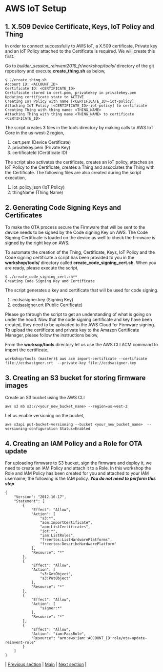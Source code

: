 # AWS IoT Setup

## 1. X.509 Device Certificate, Keys, IoT Policy and Thing

In order to connect successfully to AWS IoT, a X.509 certificate, Private key and an IoT Policy attached to the Certificate is required. We will create this first.

Go to _builder_session_reinvent2019_fr/workshop/tools/_ directory of the git repository and execute **create_thing.sh** as below,

```
$ ./create_thing.sh
Account ID: <ACCOUNT_ID>
Certificate ID: <CERTIFICATE_ID>
Certificate stored in cert.pem, privatekey in privatekey.pem
Updating certificate state to ACTIVE
Creating IoT Policy with name [<CERTIFICATE_ID>-iot-policy]
Attaching IoT Policy [<CERTIFICATE_ID>-iot-policy] to certificate
Creating Thing with thing name: <THING_NAME>
Attaching Thing with thing name <THING_NAME> to certificate <CERTIFICATE_ID>
```



The script creates 3 files in the tools directory by making calls to AWS IoT Core in the us-west-2 region,

1. cert.pem (Device Certificate)
2. privatekey.pem (Private Key)
3. certificateId (Certificate ID)

The script also activates the certificate, creates an IoT policy, attaches an IoT Policy to the Certificate, creates a Thing and associates the Thing with the Certificate. The following files are also created during the script execution,

1. iot_policy.json (IoT Policy)
2. thingName (Thing Name)


## 2. Generating Code Signing Keys and Certificates
To make the OTA process secure the Firmware that will be sent to the device needs to be signed by the Code signing Key on AWS. The Code Signing Certificate is loaded on the device as well to check the firmware is signed by the right key on AWS.

To automate the creation of the Thing, Certificate, Keys, IoT Policy and the Code signing certificate a script has been provided to you in the **workshop/tools/** directory called **create_code_signing_cert.sh**. When you are ready, please execute the script,

```
$ ./create_code_signing_cert.sh**
Creating Code Signing Key and Certificate
```

The script generates a key and certificate that will be used for code signing.

1. ecdsasigner.key (Signing Key)
2. ecdsasigner.crt (Public Certificate)

Please go through the script to get an understanding of what is going on under the hood. Now that the code signing certificate and key have been created, they need to be uploaded to the AWS Cloud for Firmware signing. To upload the certificate and private key to the Amazon Certificate Manager, please follow the instructions below,

From the **worksop/tools** directory let us use the AWS CLI ACM command to import the certificate,

```
workshop/tools (master)$ aws acm import-certificate --certificate file://ecdsasigner.crt  --private-key file://ecdsasigner.key
```

## 3. Creating an S3 bucket for storing firmware images

Create an S3 bucket using the AWS CLI

```
aws s3 mb s3://<your_new_bucket_name> --region=us-west-2
```

Let us enable versioning on the bucket,

```
aws s3api put-bucket-versioning --bucket <your_new_bucket_name>  --versioning-configuration Status=Enabled
```

## 4. Creating an IAM Policy and a Role for OTA update

For uploading firmware to S3 bucket, sign the firmware and deploy it, we need to create an IAM Policy and attach it to a Role. In this workshop the Role and IAM Policy has been created for you and attached to your IAM username, the following is the IAM policy. ***You do not need to perform this step***.

```
{
    "Version": "2012-10-17",
    "Statement": [
        {
            "Effect": "Allow",
            "Action": [
                "s3:*",
                "acm:ImportCertificate",
                "acm:ListCertificates",
                "iot:*",
                "iam:ListRoles",
                "freertos:ListHardwarePlatforms",
                "freertos:DescribeHardwarePlatform"
            ],
            "Resource": "*"
        },
        {
            "Effect": "Allow",
            "Action": [
                "s3:GetObject",
                "s3:PutObject"
            ],
            "Resource": "*"
        },
        {
            "Effect": "Allow",
            "Action": [
                "signer:*"
            ],
            "Resource": "*"
        },
        {
            "Effect": "Allow",
            "Action": "iam:PassRole",
            "Resource": "arn:aws:iam::ACCOUNT_ID:role/ota-update-reinvent-role"
        }
    ]
}
```

| [Previous section](./01_CLOUD_INIT.md) | [Main](../README.md) | [Next section](./03_FIRMWARE_AND_PARTITION_BUILD.md) |
